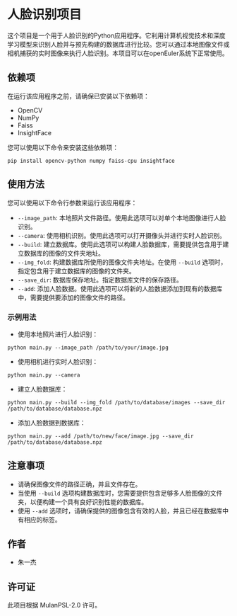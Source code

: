 # 人脸识别项目

这个项目是一个用于人脸识别的Python应用程序。它利用计算机视觉技术和深度学习模型来识别人脸并与预先构建的数据库进行比较。您可以通过本地图像文件或相机捕获的实时图像来执行人脸识别。本项目可以在openEuler系统下正常使用。

## 依赖项

在运行该应用程序之前，请确保已安装以下依赖项：

- OpenCV 
- NumPy
- Faiss 
- InsightFace 

您可以使用以下命令来安装这些依赖项：

```
pip install opencv-python numpy faiss-cpu insightface
```

## 使用方法

您可以使用以下命令行参数来运行该应用程序：

- `--image_path`: 本地照片文件路径。使用此选项可以对单个本地图像进行人脸识别。
- `--camera`: 使用相机识别。使用此选项可以打开摄像头并进行实时人脸识别。
- `--build`: 建立数据库。使用此选项可以构建人脸数据库，需要提供包含用于建立数据库的图像的文件夹地址。
- `--img_fold`: 构建数据库所使用的图像文件夹地址。在使用 `--build` 选项时，指定包含用于建立数据库的图像的文件夹。
- `--save_dir`: 数据库保存地址。指定数据库文件的保存路径。
- `--add`: 添加人脸数据。使用此选项可以将新的人脸数据添加到现有的数据库中，需要提供要添加的图像文件的路径。

### 示例用法

- 使用本地照片进行人脸识别：

```
python main.py --image_path /path/to/your/image.jpg
```

- 使用相机进行实时人脸识别：

```
python main.py --camera
```

- 建立人脸数据库：

```
python main.py --build --img_fold /path/to/database/images --save_dir /path/to/database/database.npz
```

- 添加人脸数据到数据库：

```
python main.py --add /path/to/new/face/image.jpg --save_dir /path/to/database/database.npz
```

## 注意事项

- 请确保图像文件的路径正确，并且文件存在。
- 当使用 `--build` 选项构建数据库时，您需要提供包含足够多人脸图像的文件夹，以便构建一个具有良好识别性能的数据库。
- 使用 `--add` 选项时，请确保提供的图像包含有效的人脸，并且已经在数据库中有相应的标签。

## 作者

- 朱一杰

## 许可证

此项目根据 MulanPSL-2.0 许可。